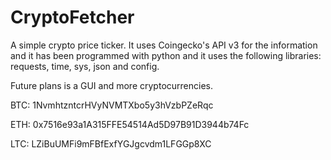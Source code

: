 # CryptoFetcher
A simple crypto price ticker. It uses Coingecko's API v3 for the information and it has been programmed with python and it uses the following libraries: requests, time, sys, json and config.

Future plans is a GUI and more cryptocurrencies.


BTC: 1NvmhtzntcrHVyNVMTXbo5y3hVzbPZeRqc

ETH: 0x7516e93a1A315FFE54514Ad5D97B91D3944b74Fc

LTC: LZiBuUMFi9mFBfExfYGJgcvdm1LFGGp8XC
